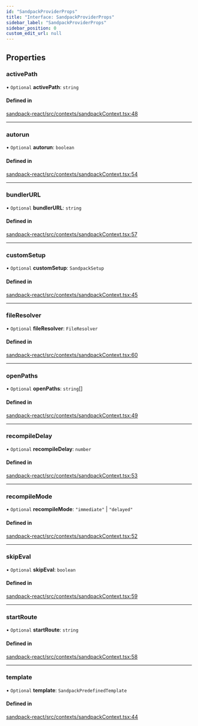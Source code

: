 ```yaml
---
id: "SandpackProviderProps"
title: "Interface: SandpackProviderProps"
sidebar_label: "SandpackProviderProps"
sidebar_position: 0
custom_edit_url: null
---
```


## Properties

### activePath

• `Optional` **activePath**: `string`

#### Defined in

[sandpack-react/src/contexts/sandpackContext.tsx:48](https://github.com/codesandbox/sandpack/blob/b675032/sandpack-react/src/contexts/sandpackContext.tsx#L48)

___

### autorun

• `Optional` **autorun**: `boolean`

#### Defined in

[sandpack-react/src/contexts/sandpackContext.tsx:54](https://github.com/codesandbox/sandpack/blob/b675032/sandpack-react/src/contexts/sandpackContext.tsx#L54)

___

### bundlerURL

• `Optional` **bundlerURL**: `string`

#### Defined in

[sandpack-react/src/contexts/sandpackContext.tsx:57](https://github.com/codesandbox/sandpack/blob/b675032/sandpack-react/src/contexts/sandpackContext.tsx#L57)

___

### customSetup

• `Optional` **customSetup**: `SandpackSetup`

#### Defined in

[sandpack-react/src/contexts/sandpackContext.tsx:45](https://github.com/codesandbox/sandpack/blob/b675032/sandpack-react/src/contexts/sandpackContext.tsx#L45)

___

### fileResolver

• `Optional` **fileResolver**: `FileResolver`

#### Defined in

[sandpack-react/src/contexts/sandpackContext.tsx:60](https://github.com/codesandbox/sandpack/blob/b675032/sandpack-react/src/contexts/sandpackContext.tsx#L60)

___

### openPaths

• `Optional` **openPaths**: `string`[]

#### Defined in

[sandpack-react/src/contexts/sandpackContext.tsx:49](https://github.com/codesandbox/sandpack/blob/b675032/sandpack-react/src/contexts/sandpackContext.tsx#L49)

___

### recompileDelay

• `Optional` **recompileDelay**: `number`

#### Defined in

[sandpack-react/src/contexts/sandpackContext.tsx:53](https://github.com/codesandbox/sandpack/blob/b675032/sandpack-react/src/contexts/sandpackContext.tsx#L53)

___

### recompileMode

• `Optional` **recompileMode**: ``"immediate"`` \| ``"delayed"``

#### Defined in

[sandpack-react/src/contexts/sandpackContext.tsx:52](https://github.com/codesandbox/sandpack/blob/b675032/sandpack-react/src/contexts/sandpackContext.tsx#L52)

___

### skipEval

• `Optional` **skipEval**: `boolean`

#### Defined in

[sandpack-react/src/contexts/sandpackContext.tsx:59](https://github.com/codesandbox/sandpack/blob/b675032/sandpack-react/src/contexts/sandpackContext.tsx#L59)

___

### startRoute

• `Optional` **startRoute**: `string`

#### Defined in

[sandpack-react/src/contexts/sandpackContext.tsx:58](https://github.com/codesandbox/sandpack/blob/b675032/sandpack-react/src/contexts/sandpackContext.tsx#L58)

___

### template

• `Optional` **template**: `SandpackPredefinedTemplate`

#### Defined in

[sandpack-react/src/contexts/sandpackContext.tsx:44](https://github.com/codesandbox/sandpack/blob/b675032/sandpack-react/src/contexts/sandpackContext.tsx#L44)
